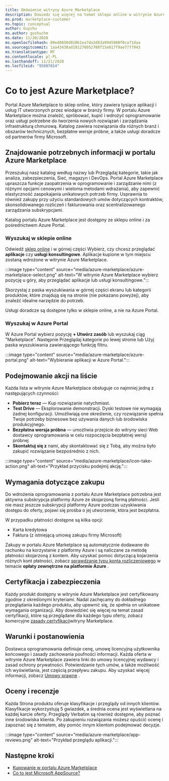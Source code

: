 ```yaml
---
title: Omówienie witryny Azure Marketplace
description: Dowiedz się więcej na temat sklepu online w witrynie Azure Marketplace oraz możliwości znajdowania i wypróbowania oprogramowania i rozwiązań.
ms.prod: marketplace-customer
ms.topic: conceptual
author: Guyshu
ms.author: gushuchm
ms.date: 11/20/2020
ms.openlocfilehash: 89ed8850d92861ea7da2d83a9945980f0ca71daa
ms.sourcegitcommit: 1aa43438ad181278052788f15e017f9ae7777943
ms.translationtype: MT
ms.contentlocale: pl-PL
ms.lasthandoff: 11/21/2020
ms.locfileid: "95007654"
---
```

# <a name="what-is-azure-marketplace"></a>Co to jest Azure Marketplace?

Portal Azure Marketplace to sklep online, który zawiera tysiące aplikacji i usług IT utworzonych przez wiodące w branży firmy. W portalu Azure Marketplace można znaleźć, spróbować, kupić i wdrożyć oprogramowanie oraz usługi potrzebne do tworzenia nowych rozwiązań i zarządzania infrastrukturą chmurową. Katalog zawiera rozwiązania dla różnych branż i obszarów technicznych, bezpłatne wersje próbne, a także usługi doradcze od partnerów firmy Microsoft.

## <a name="find-what-you-need-in-azure-marketplace"></a>Znajdowanie potrzebnych informacji w portalu Azure Marketplace

Przeszukuj nasz katalog według nazwy lub Przeglądaj kategorie, takie jak analiza, zabezpieczenia, Sieć, magazyn i DevOps. Portal Azure Marketplace upraszcza funkcje zaopatrzenia w oprogramowanie i zarządzanie nimi (z różnymi opcjami cenowymi i wieloma metodami wdrażania), aby zapewnić elastyczność zaspokajania unikatowych potrzeb firmy. Usprawnia to również zakupy przy użyciu standardowych umów dotyczących kontraktów, skonsolidowanego rozliczeń i fakturowania oraz scentralizowanego zarządzania subskrypcjami.

Katalog portalu Azure Marketplace jest dostępny ze sklepu online i za pośrednictwem Azure Portal.  

### <a name="search-the-online-store"></a>Wyszukaj w sklepie online

Odwiedź [sklep online](https://azuremarketplace.microsoft.com/) i w górnej części Wybierz, czy chcesz przeglądać **aplikacje** czy **usługi konsultingowe**. Aplikacje kupione w tym miejscu zostaną wdrożone w witrynie Azure Marketplace.

:::image type="content" source="media/azure-marketplace/azure-marketplace-select.png" alt-text="W witrynie Azure Marketplace wybierz pozycję u góry, aby przeglądać aplikacje lub usługi konsultingowe.":::

Skorzystaj z paska wyszukiwania w górnej części ekranu lub kategorii produktów, które znajdują się na stronie (nie pokazano powyżej), aby znaleźć idealne narzędzie do potrzeb.

Usługi doradcze są dostępne tylko w sklepie online, a nie na Azure Portal.

### <a name="search-in-the-azure-portal"></a>Wyszukaj w Azure Portal

W Azure Portal wybierz pozycję **+ Utwórz zasób** lub wyszukaj ciąg "Marketplace". Następnie Przeglądaj kategorie po lewej stronie lub Użyj paska wyszukiwania zawierającego funkcję filtru.

:::image type="content" source="media/azure-marketplace/azure-portal.png" alt-text="Wybieranie aplikacji w Azure Portal.":::

## <a name="take-action-on-a-listing"></a>Podejmowanie akcji na liście

Każda lista w witrynie Azure Marketplace obsługuje co najmniej jedną z następujących czynności:

- **Pobierz teraz** — Kup rozwiązanie natychmiast.
- **Test Drive** — Eksplorowanie demonstracji. Dyski testowe nie wymagają żadnej konfiguracji. Umożliwiają one określenie, czy rozwiązanie spełnia Twoje potrzeby biznesowe bez używania danych lub środowiska produkcyjnego.
- **Bezpłatna wersja próbna** — umożliwia przejście do witryny sieci Web dostawcy oprogramowania w celu rozpoczęcia bezpłatnej wersji próbnej
- **Skontaktuj się z** nami, aby skontaktować się z Tobą, aby można było zakupić rozwiązanie bezpośrednio z nich.

:::image type="content" source="media/azure-marketplace/icon-take-action.png" alt-text="Przykład przycisku podejmij akcję.":::

## <a name="purchasing-requirements"></a>Wymagania dotyczące zakupu

Do wdrożenia oprogramowania z portalu Azure Marketplace potrzebna jest aktywna subskrypcja platformy Azure ze skojarzoną formą płatności. Jeśli nie masz jeszcze subskrypcji platformy Azure podczas uzyskiwania dostępu do oferty, pojawi się prośba o jej utworzenie, która jest bezpłatna.

W przypadku płatności dostępne są kilka opcji:  

- Karta kredytowa
- Faktura (z istniejącą umową zakupu firmy Microsoft)

Zakupy w portalu Azure Marketplace są automatycznie dodawane do rachunku na korzystanie z platformy Azure i są naliczane za metodę płatności skojarzoną z kontem. Aby uzyskać pomoc dotyczącą kojarzenia różnych kont płatności, zobacz [sprawdzanie typu konta rozliczeniowego](https://docs.microsoft.com/azure/cost-management-billing/understand/understand-azure-marketplace-charges#check-billing-account-type) w temacie **opłaty zewnętrzne na platformie Azure** .

## <a name="certification-and-security"></a>Certyfikacja i zabezpieczenia

Każdy produkt dostępny w witrynie Azure Marketplace jest certyfikowany zgodnie z określonymi kryteriami. Nadal zachęcamy do dokładnego przeglądania każdego produktu, aby upewnić się, że spełnia on unikatowe wymagania organizacji. Aby dowiedzieć się więcej na temat zasad certyfikacji, które są przeglądane dla każdego typu oferty, zobacz komercyjne [zasady certyfikacji](https://docs.microsoft.com/legal/marketplace/certification-policies)witryny Marketplace.

## <a name="terms-and-conditions"></a>Warunki i postanowienia

Dostawca oprogramowania definiuje cenę, umowę licencyjną użytkownika końcowego i zasady zachowania poufności informacji. Każda oferta w witrynie Azure Marketplace zawiera linki do umowy licencyjnej wydawcy i zasad ochrony prywatności. Potwierdzanie tych umów, a także możliwość ich wyświetlania, jest częścią przepływu zakupu. Aby uzyskać więcej informacji, zobacz [Umowy prawne](legal-contracts.md) .

## <a name="ratings-and-reviews"></a>Oceny i recenzje

Każda Strona produktu oferuje klasyfikacje i przeglądy od innych klientów. Klasyfikacje wykorzystują 5 gwiazdek, a średnia ocena jest wyświetlana na każdej karcie oferty. Przeglądy Verbatim są również dostępne, aby poznać inne środowiska klienta. Po zakupieniu rozwiązania możesz opuścić ocenę i zapoznać się z tematem, aby pomóc innym klientom podejmować decyzje.

:::image type="content" source="media/azure-marketplace/app-reviews.png" alt-text="Przykład przeglądu aplikacji.":::

## <a name="next-steps"></a>Następne kroki

- [Kupowanie w portalu Azure Marketplace](azure-purchasing-invoicing.md)
- [Co to jest Microsoft AppSource?](appsource-overview.md)
